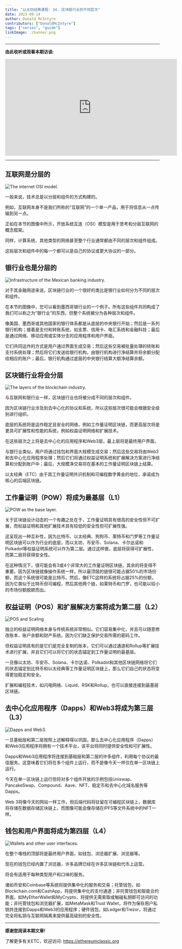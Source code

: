 ```yaml
---
title: "以太坊经典课程: 34. 区块链行业的不同层次"
date: 2023-09-14
author: Donald McIntyre
contributors: ["DonaldMcIntyre"]
tags: ["series", "guide"]
linkImage: ./banner.png
---
```


---
**由此收听或观看本期访谈:**

<iframe width="560" height="315" src="https://www.youtube.com/embed/5n0xckraF4k?si=er2C-RspM04GPy4b" title="YouTube video player" frameborder="0" allow="accelerometer; autoplay; clipboard-write; encrypted-media; gyroscope; picture-in-picture; web-share" allowfullscreen></iframe>

---

## 互联网是分层的

![The internet OSI model.](1.png)

一般来说，技术总是以分层和组件的方式构建的。

例如，互联网本身不是我们所称的“互联网”的一个单一产品，用于将信息从一点传输到另一点。

正如在本节的图像中所示，开放系统互连（OSI）模型是用于思考和分层互联网的概念框架。

同样，计算系统、其他类型的网络甚至整个行业通常都由不同的层次和组件组成。

这些层次和组件中的每一个都可以是自己的协议或更大协议的一部分。

## 银行业也是分层的

![Infrastructure of the Mexican banking industry.](2.png)

对于其金融用途来说，区块链行业的一个很好的类比是银行业如何分为不同的层次和组件。

在本节的图像中，您可以看到墨西哥银行业的一个例子。所有这些组件共同构成了我们可以称之为“银行业”的东西，但整个系统被分为各种层次和组件。

像美国、墨西哥或其他国家的银行体系都是从底层的中央银行开始；然后是一系列银行机构；接着是支付和转账系统，如支票、信用卡、电汇系统和金融科技；最后是通过网络、移动应用或实体分支的应用程序和用户界面。

它们共同运作的方式是用户通过界面生成交易；然后这些交易被批量处理的转账和支付系统处理；然后将它们发送给银行机构，由银行机构进行净结算并将余额分配给相应的账户；最后，银行机构通过底层的中央银行结算大额净结算余额。

## 区块链行业将会分层

![The layers of the blockchain industry.](3.png)

与互联网和银行业一样，区块链行业也将被分成不同的层次和组件。

因为区块链行业涉及到去中心化的协议和系统，所以这些层次很可能会根据安全级别进行组织。

底层的系统将是运作稳定且安全的网络，例如工作量证明区块链，而更高层次将是更具可扩展性和性能的系统，例如权益证明网络和扩展技术。

在这些层次之上将是去中心化的应用程序和Web3层，最上层将是最终用户界面。

与银行业类似，用户将通过钱包和界面大规模生成交易；然后这些交易将由Web3和去中心化应用程序处理；然后它们将通过权益证明系统和扩展解决方案进行净结算和分配到账户中；最后，大规模净交易将在基本的工作量证明区块链上结算。

以太经典（ETC）由于其工作量证明共识机制和可编程数字黄金的地位，承诺成为核心的后端区块链。

## 工作量证明（POW）将成为最基层（L1）

![POW as the base layer.](4.png)

关于区块链设计动态的一个有趣之处在于，工作量证明具有很高的安全性但不可扩展，而权益证明和其他扩展技术具有较低的安全性但可扩展性强。

这呈现出一种互补性，因为比特币、以太经典、狗狗币、莱特币和门罗等工作量证明区块链可以作为行业的底层，而以太坊、币安币、Solana、卡尔达诺和Polkadot等权益证明系统可以作为第二层。通过这样做，底层将获得可扩展性，而第二层将获得安全性。

在这种情况下，很可能会有3或4个非常大的工作量证明区块链，其余的将变得不重要。因为区块链就像操作系统一样，所以最顶层的链很可能占据50%的市场份额，而这个系统很可能是比特币。然后，像ETC这样的系统将占据25%的份额，因为它类似于比特币但可编程，然后其他两个链，如莱特币和门罗，也可能以较小的市场份额脱颖而出。

## 权益证明（POS）和扩展解决方案将成为第二层（L2）

![POS and Scaling](5.png)

独立的权益证明网络本身与传统系统非常相似。它们容易集中化，并且可以随意修改账本、账户余额和财产系统，因为它们缺乏保护交易所需的密码工作。

但权益证明具有的是它们是完全复制的账本，它们可以通过通道和Rollup等扩展技术进行扩展，并且它们可以将它们的状态锚定到工作量证明的最基层。

一旦像以太坊、币安币、Solana、卡尔达诺、Polkadot和其他区块链网络将它们的状态锚定到比特币和以太经典等工作量证明区块链上，那么它们自己的状态将变得更加稳定和安全。

扩展和编程技术，如闪电网络、Liquid、RSK和Rollup，也可以直接连接到最基层区块链。

## 去中心化应用程序（Dapps）和Web3将成为第三层（L3）

![Dapps and Web3.](6.png)

一旦基础层和第二层按照上述解释得以巩固，那么去中心化应用程序（Dapps）和Web3应用程序将拥有一个技术平台，该平台将同时提供安全性和可扩展性。

Dapps和Web3应用程序将连接到基础层和第二层的许多组件，利用每个协议的最佳服务。这意味着它们将在多个组件上运行，而不是像今天一样仅在单一区块链上运行。

今天在单一区块链上运行但将对多个组件开放的示例包括Uniswap、PancakeSwap、Compound、Aave、NFT、稳定币和去中心化域名服务等Dapps。

Web 3将像今天的网站一样工作，但后端代码将驻留在可编程区块链上，数据库将存储在数据存储区块链上，而图像可能会像存储在IPFS等文件系统中的NFT一样。

## 钱包和用户界面将成为第四层（L4）

![Wallets and other user interfaces.](7.png)

在整个堆栈的顶部将是最终用户界面，如钱包、浏览器扩展、浏览器等。

现在的钱包已经内置了浏览器，许多品牌已经在许多区块链和代币上运营。

将会有适用于每种类型用户和口味的服务。

诸如币安和Coinbase等系统将提供集中化的服务和交易；托管钱包，如Blockchain.com和CashApp，将提供集中化的支付通道；非托管钱包和智能合约界面，如MyEtherWallet和MyCrypto，将提供无需索取或触碰私钥即可访问的功能；非托管钱包和浏览器扩展，如MetaMask和Trust Wallet，将作为保存用户私钥并连接到Dapps和Web3的应用程序；硬件钱包，如Ledger和Trezor，将通过完全将私钥与互联网隔离来提供最高级别的安全性。

---

**感谢您阅读本期文章!**

了解更多有关ETC，欢迎访问: https://ethereumclassic.org
